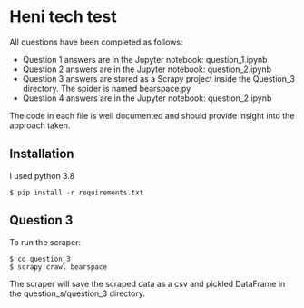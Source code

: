 # Heni tech test
All questions have been completed as follows:
- Question 1 answers are in the Jupyter notebook: question_1.ipynb
- Question 2 answers are in the Jupyter notebook: question_2.ipynb
- Question 3 answers are stored as a Scrapy project inside the Question_3 directory. The spider is named bearspace.py
- Question 4 answers are in the Jupyter notebook: question_2.ipynb

The code in each file is well documented and should provide insight into the approach taken.

## Installation
I used python 3.8

    $ pip install -r requirements.txt

## Question 3
To run the scraper:

    $ cd question_3    
    $ scrapy crawl bearspace

The scraper will save the scraped data as a csv and pickled DataFrame in the question_s/question_3 directory.
